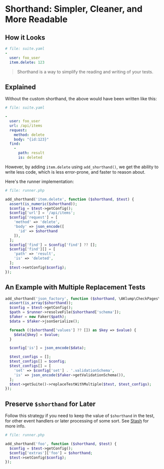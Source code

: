 <!--
id: shorthand
title: Shorthand
-->

# Shorthand: Simpler, Cleaner, and More Readable

## How it Looks

```yaml
# file: suite.yaml
-
  user: foo_user
  item.delete: 123
```

> Shorthand is a way to simplify the reading and writing of your tests.

## Explained

Without the custom shorthand, the above would have been written like this:

```yaml
# file: suite.yaml

-
  user: foo_user
  url: /api/items
  request:
    method: delete
    body: "{id:123}"
  find:
    -
      path: result
      is: deleted
```

However, by adding `item.delete` using `add_shorthand()`, we get the ability to write less code, which is less error-prone, and faster to reason about.

Here's the runner implementation:

```php
# file: runner.php

add_shorthand('item.delete', function ($shorthand, $test) {
  assert(is_numeric($shorthand));
  $config = $test->getConfig();
  $config['url'] = '/api/items';
  $config['request'] = [
    'method' => 'delete',
    'body' => json_encode([
      'id' => $shorthand
    ]),
  ];
  $config['find'] = $config['find'] ?? [];
  $config['find'][] = [
    'path' => 'result',
    'is' => 'deleted',
  ];
  $test->setConfig($config);
});
```

## An Example with Multiple Replacement Tests

```php
add_shorthand('json_factory', function ($shorthand, \AKlump\CheckPages\Parts\Test $test) use ($runner) {
  assert(is_array($shorthand));
  $config = $test->getConfig();
  $path = $runner->resolveFile($shorthand['schema']);
  $faker = new Faker($path);
  $data = $faker->jsonSerialize();

  foreach (($shorthand['values'] ?? []) as $key => $value) {
    $data[$key] = $value;
  }

  $config['is'] = json_encode($data);

  $test_configs = [];
  $test_configs[] = $config;
  $test_configs[] = [
    'set' => $config['set'] . '.validationSchema',
    'is' => json_encode($faker->getValidationSchema()),
  ];
  $test->getSuite()->replaceTestWithMultiple($test, $test_configs);
});
```

## Preserve `$shorthand` for Later

Follow this strategy if you need to keep the value of `$shorthand` in the test, for other event handlers or later processing of some sort. See [Stash](@stash) for more info.

```php
# file: runner.php

add_shorthand('foo', function ($shorthand, $test) {
  $config = $test->getConfig();
  $config['extras']['foo'] = $shorthand;
  $test->setConfig($config);
});
```
